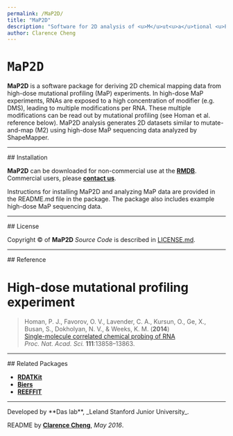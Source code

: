 ```yaml
---
permalink: /MaP2D/
title: "MaP2D"
description: "Software for 2D analysis of <u>M</u>ut<u>a</u>tional <u>P</u>rofiling experiments"
author: Clarence Cheng
---
```


# <samp>MaP2D</samp>

**MaP2D** is a software package for deriving 2D chemical mapping data from high-dose mutational profiling (MaP) experiments.
In high-dose MaP experiments, RNAs are exposed to a high concentration of modifier (e.g. DMS), leading to multiple modifications per RNA.
These multiple modifications can be read out by mutational profiling (see Homan et al. reference below).
MaP2D analysis generates 2D datasets similar to mutate-and-map (M2) using high-dose MaP sequencing data analyzed by ShapeMapper.


<hr/>
## Installation

**MaP2D** can be downloaded for non-commercial use at the [**RMDB**](https://rmdb.stanford.edu/tools/). Commercial users, please [**contact us**](https://rmdb.stanford.edu/help/about/#contact).

Instructions for installing MaP2D and analyzing MaP data are provided in the README.md file in the package. The package also includes example high-dose MaP sequencing data.


<hr/>
## License

Copyright &copy; of **MaP2D** _Source Code_ is described in [LICENSE.md](https://github.com/DasLab/MaP2D/blob/master/LICENSE.md).


<hr/>
## Reference

# High-dose mutational profiling experiment
>Homan, P. J., Favorov, O. V., Lavender, C. A., Kursun, O., Ge, X., Busan, S., Dokholyan, N. V., & Weeks, K. M. (**2014**)<br/>
>[Single-molecule correlated chemical probing of RNA](http://www.pnas.org/content/111/38/13858.full)<br/>
>*Proc. Nat. Acad. Sci.* **111**:13858–13863.


<hr/>
## Related Packages

* [**RDATKit**](http://hitrace.github.io/RDATKit/)
* [**Biers**](https://daslab.github.io/Biers/)
* [**REEFFIT**](https://daslab.github.io/REEFFIT)

<hr/>
Developed by **Das lab**, _Leland Stanford Junior University_.

README by [**Clarence Cheng**](https://github.com/cyucheng), *May 2016*.

